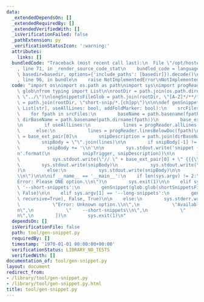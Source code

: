 ```yaml
---
data:
  _extendedDependsOn: []
  _extendedRequiredBy: []
  _extendedVerifiedWith: []
  _isVerificationFailed: false
  _pathExtension: py
  _verificationStatusIcon: ':warning:'
  attributes:
    links: []
  bundledCode: "Traceback (most recent call last):\n  File \"/opt/hostedtoolcache/Python/3.9.2/x64/lib/python3.9/site-packages/onlinejudge_verify/documentation/build.py\"\
    , line 71, in _render_source_code_stat\n    bundled_code = language.bundle(stat.path,\
    \ basedir=basedir, options={'include_paths': [basedir]}).decode()\n  File \"/opt/hostedtoolcache/Python/3.9.2/x64/lib/python3.9/site-packages/onlinejudge_verify/languages/python.py\"\
    , line 96, in bundle\n    raise NotImplementedError\nNotImplementedError\n"
  code: "import os\nimport os.path as path\nimport sys\nimport progReader\nimport\
    \ glob\nfrom typing import List\n\nrootDir = path.join(os.path.dirname(__file__),\
    \ \"../\")\nlongSnippetsFileGlob = path.join(rootDir, \"[A-Z]*/**/*.hpp\")\nshortSnippetsFileGlob\
    \ = path.join(rootDir, \"short-snip/*.[ch]pp\")\n\n\ndef genSnippet(srcFiles:\
    \ List[str], useAllLines: bool, addFoldMarker: bool):\n    srcFiles.sort()\n\n\
    \    for fpath in srcFiles:\n        baseName = path.basename(fpath)\n       \
    \ dirBaseName = path.basename(path.dirname(fpath))\n        base_ext_pair = path.splitext(baseName)\n\
    \n        if useAllLines:\n            lines = progReader.allLines(fpath)\n  \
    \      else:\n            lines = progReader.linesBelowDoc(fpath)\n\n        snipTrigger\
    \ = base_ext_pair[0]\n        snipDescription = path.join(dirBaseName, baseName)\n\
    \        snipBody = \"\".join(lines)\n\n        if snipBody[-1] != '\\n':\n  \
    \          snipBody += '\\n'\n\n        sys.stdout.write('snippet {} \"{}\"\\\
    n'.format(\n            snipTrigger, snipDescription))\n\n        if addFoldMarker:\n\
    \            sys.stdout.write(\"// \" + base_ext_pair[0] + \" {{{\\n\")\n    \
    \        sys.stdout.write(snipBody)\n            sys.stdout.write(\"// }}}\\n\"\
    )\n        else:\n            sys.stdout.write(snipBody)\n\n        sys.stdout.write(\"\
    \\n\")\n\n\nif __name__ == '__main__':\n    if len(sys.argv) != 2:\n        sys.stderr.write(\"\
    Error: Please ONE option.\\n\")\n        sys.exit(1)\n\n    elif sys.argv[1] ==\
    \ '--short-snippets':\n        genSnippet(glob.glob(shortSnippetsFileGlob), True,\
    \ False)\n\n    elif sys.argv[1] == '--long-snippets':\n        genSnippet(glob.glob(longSnippetsFileGlob,\
    \ recursive=True), False, True)\n\n    else:\n        sys.stderr.writelines([\n\
    \            \"Error: Unknown option.\\n\",\n            \"Available option:\\\
    n\",\n            \"    --short-snippets\\n\",\n            \"    --long-snippets\\\
    n\",\n        ])\n        sys.exit(1)\n"
  dependsOn: []
  isVerificationFile: false
  path: tool/gen-snippet.py
  requiredBy: []
  timestamp: '1970-01-01 00:00:00+00:00'
  verificationStatus: LIBRARY_NO_TESTS
  verifiedWith: []
documentation_of: tool/gen-snippet.py
layout: document
redirect_from:
- /library/tool/gen-snippet.py
- /library/tool/gen-snippet.py.html
title: tool/gen-snippet.py
---
```

